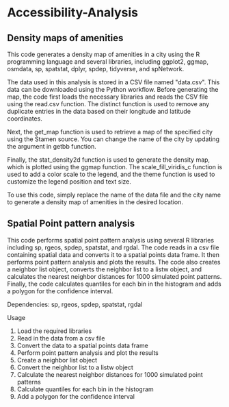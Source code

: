 # Accessibility-Analysis

## Density maps of amenities

This code generates a density map of amenities in a city using the R programming language and several libraries, including ggplot2, ggmap, osmdata, sp, spatstat, dplyr, spdep, tidyverse, and spNetwork.

The data used in this analysis is stored in a CSV file named "data.csv". This data can be downloaded using the Python workflow. Before generating the map, the code first loads the necessary libraries and reads the CSV file using the read.csv function. The distinct function is used to remove any duplicate entries in the data based on their longitude and latitude coordinates.

Next, the get_map function is used to retrieve a map of the specified city using the Stamen source. You can change the name of the city by updating the argument in getbb function.

Finally, the stat_density2d function is used to generate the density map, which is plotted using the ggmap function. The scale_fill_viridis_c function is used to add a color scale to the legend, and the theme function is used to customize the legend position and text size.

To use this code, simply replace the name of the data file and the city name to generate a density map of amenities in the desired location.

## Spatial Point pattern analysis

This code performs spatial point pattern analysis using several R libraries including sp, rgeos, spdep, spatstat, and rgdal. The code reads in a csv file containing spatial data and converts it to a spatial points data frame. It then performs point pattern analysis and plots the results. The code also creates a neighbor list object, converts the neighbor list to a listw object, and calculates the nearest neighbor distances for 1000 simulated point patterns. Finally, the code calculates quantiles for each bin in the histogram and adds a polygon for the confidence interval.

Dependencies: sp, rgeos, spdep, spatstat, rgdal

Usage
1. Load the required libraries
2. Read in the data from a csv file
3. Convert the data to a spatial points data frame
4. Perform point pattern analysis and plot the results
5. Create a neighbor list object
6. Convert the neighbor list to a listw object
7. Calculate the nearest neighbor distances for 1000 simulated point patterns
8. Calculate quantiles for each bin in the histogram
9. Add a polygon for the confidence interval
